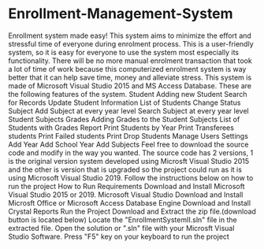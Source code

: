 # Enrollment-Management-System
Enrollment system made easy! This system aims to minimize the effort and stressful time of everyone during enrolment process. This is a user-friendly system, so it is easy for everyone to use the system most especially its functionality. There will be no more manual enrolment transaction that took a lot of time of work because this computerized enrolment system is way better that it can help save time, money and alleviate stress. This system is made of Microsoft Visual Studio 2015 and MS Access Database.  These are the following features of the system. Student Adding new Student Search for Records Update Student Information List of Students Change Status Subject Add Subject at every year level Search Subject at every year level Student Subjects Grades Adding Grades to the Student Subjects List of Students with Grades Report Print Students by Year Print Transferees students Print Failed students Print Drop Students Manage Users Settings Add Year Add School Year Add Subjects Feel free to download the source code and modify in the way you wanted. The source code has 2 versions, 1 is the original version system developed using Microsft Visual Studio 2015 and the other is version that is upgraded so the project could run as it is using Microsoft Visual Studio 2019. Follow the instructions below on how to run the project How to Run Requirements Download and Install Microsoft Visual Studio 2015 or 2019. Microsoft Visual Studio Download and Install Microsft Office or Microsoft Access Database Engine Download and Install Crystal Reports Run the Project Download and Extract the zip file.(download button is located below) Locate the "EnrollmentSystemII.sln" file in the extracted file. Open the solution or ".sln" file with your Microsft Visual Studio Software. Press "F5" key on your keyboard to run the project
